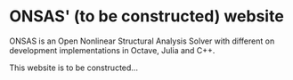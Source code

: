 
# ONSAS' (to be constructed) website

ONSAS is an Open Nonlinear Structural Analysis Solver with different on development implementations in Octave, Julia and C++.

This website is to be constructed... 
